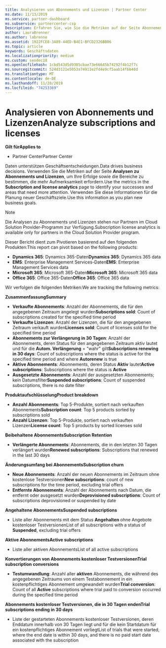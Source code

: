 ```yaml
---
title: Analysieren von Abonnements und Lizenzen | Partner Center
ms.date: 11/13/2019
ms.service: partner-dashboard
ms.subservice: partnercenter-csp
Description: Erfahren Sie, wie Sie die Metriken auf der Seite Abonnement-und Lizenz Analyse verwenden, um Ihre Erfolge und Bereiche zu identifizieren, die mehr Aufmerksamkeit erfordern.
author: LauraBrenner
ms.author: labrenne
ms.assetid: 1922FCE8-3A89-44ED-B4E1-BFCD2326BB06
ms.topic: article
keywords: Geschäftsdaten
ms.localizationpriority: medium
ms.custom: seodec18
ms.openlocfilehash: 1cbd543d5d9385cbae73e66645b74292f4b12f7c
ms.sourcegitcommit: 524d3121e5053a74911e2fd4e9cf5aab14f6b48d
ms.translationtype: MT
ms.contentlocale: de-DE
ms.lasthandoff: 11/20/2019
ms.locfileid: "74253369"
---
```

# <a name="analyze-subscriptions-and-licenses"></a><span data-ttu-id="6a801-104">Analysieren von Abonnements und Lizenzen</span><span class="sxs-lookup"><span data-stu-id="6a801-104">Analyze subscriptions and licenses</span></span> 

<span data-ttu-id="6a801-105">**Gilt für**</span><span class="sxs-lookup"><span data-stu-id="6a801-105">**Applies to**</span></span>

- <span data-ttu-id="6a801-106">Partner Center</span><span class="sxs-lookup"><span data-stu-id="6a801-106">Partner Center</span></span>

<span data-ttu-id="6a801-107">Daten unterstützen Geschäftsentscheidungen.</span><span class="sxs-lookup"><span data-stu-id="6a801-107">Data drives business decisions.</span></span> <span data-ttu-id="6a801-108">Verwenden Sie die Metriken auf der Seite **Analysen zu Abonnements und Lizenzen**, um Ihre Erfolge sowie die Bereiche zu bestimmen, die mehr Aufmerksamkeit erfordern.</span><span class="sxs-lookup"><span data-stu-id="6a801-108">Use the metrics in the **Subscription and license analytics** page to identify your successes and areas that need more attention.</span></span> <span data-ttu-id="6a801-109">Verwenden Sie diese Informationen für die Planung neuer Geschäftsziele.</span><span class="sxs-lookup"><span data-stu-id="6a801-109">Use this information as you plan new business goals.</span></span>

> [!NOTE]
> <span data-ttu-id="6a801-110">Die Analysen zu Abonnements und Lizenzen stehen nur Partnern im Cloud Solution Provider-Programm zur Verfügung.</span><span class="sxs-lookup"><span data-stu-id="6a801-110">Subscription license analytics is available only for partners in the Cloud Solution Provider program.</span></span>


<span data-ttu-id="6a801-111">Dieser Bericht dient zum Pivotieren basierend auf den folgenden Produkten:</span><span class="sxs-lookup"><span data-stu-id="6a801-111">This report can pivot based on the following products:</span></span>

 - <span data-ttu-id="6a801-112">**Dynamics 365**: Dynamics 365-Daten</span><span class="sxs-lookup"><span data-stu-id="6a801-112">**Dynamics 365**: Dynamics 365 data</span></span>  
 - <span data-ttu-id="6a801-113">**EMS**: Enterprise Management Services-Daten</span><span class="sxs-lookup"><span data-stu-id="6a801-113">**EMS**: Enterprise Management Services data</span></span>  
 - <span data-ttu-id="6a801-114">**Microsoft 365**: Microsoft 365-Daten</span><span class="sxs-lookup"><span data-stu-id="6a801-114">**Microsoft 365**: Microsoft 365 data</span></span>  
 - <span data-ttu-id="6a801-115">**Office 365**: Office 365-Daten</span><span class="sxs-lookup"><span data-stu-id="6a801-115">**Office 365**: Office 365 data</span></span>  


<span data-ttu-id="6a801-116">Wir verfolgen die folgenden Metriken:</span><span class="sxs-lookup"><span data-stu-id="6a801-116">We are tracking the following metrics:</span></span>

<span data-ttu-id="6a801-117">**Zusammenfassung**</span><span class="sxs-lookup"><span data-stu-id="6a801-117">**Summary**</span></span>  
 - <span data-ttu-id="6a801-118">**Verkaufte Abonnements**: Anzahl der Abonnements, die für den angegebenen Zeitraum angelegt wurden</span><span class="sxs-lookup"><span data-stu-id="6a801-118">**Subscriptions sold**: Count of subscriptions created for the specified time period</span></span>  
 - <span data-ttu-id="6a801-119">**Verkaufte Lizenzen**: Anzahl der Lizenzen, die für den angegebenen Zeitraum verkauft wurden</span><span class="sxs-lookup"><span data-stu-id="6a801-119">**Licenses sold**: Count of licenses sold for the specified time period</span></span>   
 - <span data-ttu-id="6a801-120">**Abonnements zur Verlängerung in 30 Tagen**: Anzahl der Abonnements, deren Status für den angegebenen Zeitraum aktiv lautet und für die **Autom. Verlängerung** = "wahr" gilt</span><span class="sxs-lookup"><span data-stu-id="6a801-120">**Subscriptions renewing in 30 days**: Count of subscriptions where the status is active for the specified time period and where **Autorenew** is true</span></span>
 - <span data-ttu-id="6a801-121">**Aktive Abonnements**: Abonnements, deren Status **Aktiv** lautet</span><span class="sxs-lookup"><span data-stu-id="6a801-121">**Active subscriptions**: Subscriptions where the status is **Active**</span></span>  
 - <span data-ttu-id="6a801-122">**Ausgesetzte Abonnements**: Anzahl der ausgesetzten Abonnements; kein Datumsfilter</span><span class="sxs-lookup"><span data-stu-id="6a801-122">**Suspended subscriptions**: Count of suspended subscriptions, there is no date filter</span></span>  

<span data-ttu-id="6a801-123">**Produktaufschlüsselung**</span><span class="sxs-lookup"><span data-stu-id="6a801-123">**Product breakdown**</span></span>  
 - <span data-ttu-id="6a801-124">**Anzahl Abonnements**: Top 5-Produkte, sortiert nach verkauften Abonnements</span><span class="sxs-lookup"><span data-stu-id="6a801-124">**Subscription count**: Top 5 products sorted by subscriptions sold</span></span>  
 - <span data-ttu-id="6a801-125">**Anzahl Lizenzen**: Top 5-Produkte, sortiert nach verkauften Lizenzen</span><span class="sxs-lookup"><span data-stu-id="6a801-125">**License count**: Top 5 products by sorted licenses sold</span></span>

<span data-ttu-id="6a801-126">**Beibehaltene Abonnements**</span><span class="sxs-lookup"><span data-stu-id="6a801-126">**Subscription Retention**</span></span>
 - <span data-ttu-id="6a801-127">**Verlängerte Abonnements**: Abonnements, die in den letzten 30 Tagen verlängert wurden</span><span class="sxs-lookup"><span data-stu-id="6a801-127">**Renewed subscriptions**: Subscriptions that renewed in the last 30 days</span></span>  

<span data-ttu-id="6a801-128">**Änderungsumfang bei Abonnements**</span><span class="sxs-lookup"><span data-stu-id="6a801-128">**Subscription churn**</span></span>  
 - <span data-ttu-id="6a801-129">**Neue Abonnements**: Anzahl der neuen Abonnements im Zeitraum ohne kostenlose Testversionen</span><span class="sxs-lookup"><span data-stu-id="6a801-129">**New subscriptions**: count of new subscriptions for the time period, excluding trial offers</span></span>  
 - <span data-ttu-id="6a801-130">**Entfernte Abonnements**: Anzahl der Abonnements nach Datum, die entfernt oder ausgesetzt wurden</span><span class="sxs-lookup"><span data-stu-id="6a801-130">**Deprovisioned subscriptions**: Count of subscriptions deprovisioned or suspended by date</span></span>  

<span data-ttu-id="6a801-131">**Angehaltene Abonnements**</span><span class="sxs-lookup"><span data-stu-id="6a801-131">**Suspended subscriptions**</span></span>  
 - <span data-ttu-id="6a801-132">Liste aller Abonnements mit dem Status **Angehalten** ohne Angebote kostenloser Testversionen</span><span class="sxs-lookup"><span data-stu-id="6a801-132">List of all subscriptions with a status of **Suspended**, excluding trial offers</span></span>  
  
<span data-ttu-id="6a801-133">**Aktive Abonnements**</span><span class="sxs-lookup"><span data-stu-id="6a801-133">**Active subscriptions**</span></span>
 - <span data-ttu-id="6a801-134">Liste aller aktiven Abonnements</span><span class="sxs-lookup"><span data-stu-id="6a801-134">List of all active subscriptions</span></span>  

<span data-ttu-id="6a801-135">**Konvertierungen von Abonnements kostenloser Testversionen**</span><span class="sxs-lookup"><span data-stu-id="6a801-135">**Trial subscription conversions**</span></span>  
 - <span data-ttu-id="6a801-136">**Testumwandlung**: Anzahl aller **aktiven** Abonnements, die während des angegebenen Zeitraums von einem Testabonnement in ein kostenpflichtiges Abonnement umgewandelt wurden</span><span class="sxs-lookup"><span data-stu-id="6a801-136">**Trial conversion**: Count of all **Active** subscriptions where trial paid to conversion occurred during the specified time period</span></span>  

<span data-ttu-id="6a801-137">**Abonnements kostenloser Testversionen, die in 30 Tagen enden**</span><span class="sxs-lookup"><span data-stu-id="6a801-137">**Trial subscriptions ending in 30 days**</span></span>  
 - <span data-ttu-id="6a801-138">Liste der gestarteten Abonnements kostenloser Testversionen, deren Enddatum innerhalb von 30 Tagen liegt und für die kein Startdatum für ein kostenpflichtiges Abonnement vorliegt</span><span class="sxs-lookup"><span data-stu-id="6a801-138">List of trials that were started, where the end date is within 30 days, and there is no paid start date associated with the subscription</span></span>  

  